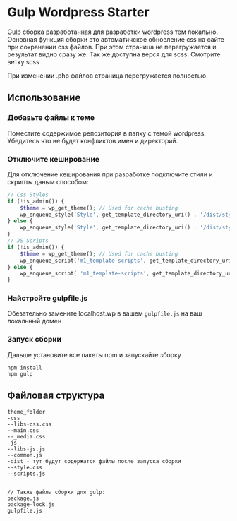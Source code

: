 # Gulp Wordpress Starter

Gulp сборка разработанная для разработки wordpress тем локально.
Основная функция сборки это автоматичское обновление css на сайте
при сохранении css файлов. При этом страница не перегружается 
и результат видно сразу же. Так же доступна верся для scss. Смотрите ветку scss

При изменении .php файлов страница перегружается полностью.

## Использование
### Добавьте файлы к теме
Поместите содержимое репозитория в папку с темой wordpress.
Убедитесь что не будет конфликтов имен и директорий.


### Отключите кеширование
Для отключение кеширования при разработке подключите стили и скрипты даным способом:
```php
// Css Styles
if (!is_admin()) {
	$theme = wp_get_theme(); // Used for cache busting
	wp_enqueue_style('Style', get_template_directory_uri() . '/dist/styles.css', array(), $theme->get('Version'), 'all');
} else {
	wp_enqueue_style('Style', get_template_directory_uri() . '/dist/styles.css');
}
// JS Scripts
if (!is_admin()) {
	$theme = wp_get_theme(); // Used for cache busting
	wp_enqueue_script('m1_template-scripts', get_template_directory_uri() . '/dist/scripts.js', array(), $theme->get('Version'), 'all');
} else {
	wp_enqueue_script( 'm1_template-scripts', get_template_directory_uri() . '/dist/scripts.js');
}
```
### Найстройте gulpfile.js
Обезательно замените localhost.wp в вашем `gulpfile.js` на ваш локальный домен

### Запуск сборки
Дальше установите все пакеты npm и запускайте зборку
```
npm install
npm gulp
```


## Файловая структура
```
theme_folder
-css
--libs-css.css
--main.css
--_media.css
-js
--libs-js.js
--common.js
-dist - тут будут содержатся файлы после запуска сборки
--style.css
--scripts.js


// Также файлы сборки для gulp:
package.js
package-lock.js
gulpfile.js
```

